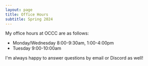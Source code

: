 ```yaml
---
layout: page
title: Office Hours
subtitle: Spring 2024
---
```


My office hours at OCCC are as follows:
- Monday/Wednesday 8:00-9:30am, 1:00-4:00pm
- Tuesday 9:00-10:00am

I'm always happy to answer questions by email or Discord as well!
